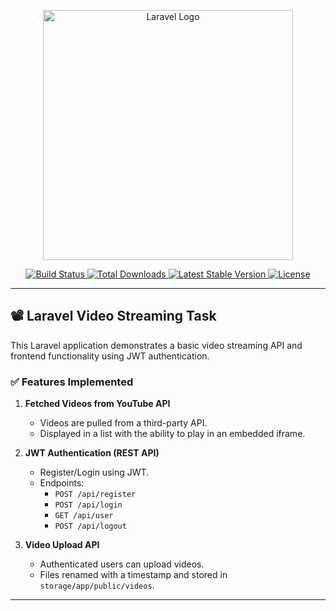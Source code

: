 <p align="center">
    <a href="https://laravel.com" target="_blank">
        <img src="https://raw.githubusercontent.com/laravel/art/master/logo-lockup/5%20SVG/2%20CMYK/1%20Full%20Color/laravel-logolockup-cmyk-red.svg" width="400" alt="Laravel Logo">
    </a>
</p>

<p align="center">
    <a href="https://github.com/laravel/framework/actions">
        <img src="https://github.com/laravel/framework/workflows/tests/badge.svg" alt="Build Status">
    </a>
    <a href="https://packagist.org/packages/laravel/framework">
        <img src="https://img.shields.io/packagist/dt/laravel/framework" alt="Total Downloads">
    </a>
    <a href="https://packagist.org/packages/laravel/framework">
        <img src="https://img.shields.io/packagist/v/laravel/framework" alt="Latest Stable Version">
    </a>
    <a href="https://packagist.org/packages/laravel/framework">
        <img src="https://img.shields.io/packagist/l/laravel/framework" alt="License">
    </a>
</p>

---

## 📽️ Laravel Video Streaming Task

This Laravel application demonstrates a basic video streaming API and frontend functionality using JWT authentication.

### ✅ Features Implemented

1. **Fetched Videos from YouTube API**  
   - Videos are pulled from a third-party API.
   - Displayed in a list with the ability to play in an embedded iframe.

2. **JWT Authentication (REST API)**  
   - Register/Login using JWT.
   - Endpoints:
     - `POST /api/register`
     - `POST /api/login`
     - `GET /api/user`
     - `POST /api/logout`

3. **Video Upload API**  
   - Authenticated users can upload videos.
   - Files renamed with a timestamp and stored in `storage/app/public/videos`.

---

